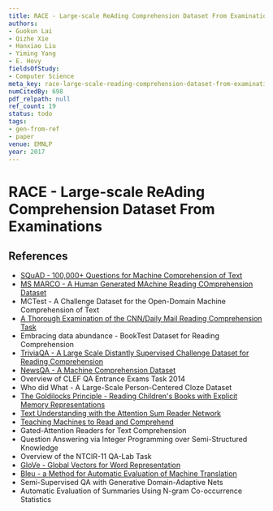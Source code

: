 ```yaml
---
title: RACE - Large-scale ReAding Comprehension Dataset From Examinations
authors:
- Guokun Lai
- Qizhe Xie
- Hanxiao Liu
- Yiming Yang
- E. Hovy
fieldsOfStudy:
- Computer Science
meta_key: race-large-scale-reading-comprehension-dataset-from-examinations
numCitedBy: 698
pdf_relpath: null
ref_count: 19
status: todo
tags:
- gen-from-ref
- paper
venue: EMNLP
year: 2017
---
```


# RACE - Large-scale ReAding Comprehension Dataset From Examinations

## References

- [SQuAD - 100,000+ Questions for Machine Comprehension of Text](./squad-100-000-questions-for-machine-comprehension-of-text.md)
- [MS MARCO - A Human Generated MAchine Reading COmprehension Dataset](./ms-marco-a-human-generated-machine-reading-comprehension-dataset.md)
- MCTest - A Challenge Dataset for the Open-Domain Machine Comprehension of Text
- [A Thorough Examination of the CNN/Daily Mail Reading Comprehension Task](./a-thorough-examination-of-the-cnn-daily-mail-reading-comprehension-task.md)
- Embracing data abundance - BookTest Dataset for Reading Comprehension
- [TriviaQA - A Large Scale Distantly Supervised Challenge Dataset for Reading Comprehension](./triviaqa-a-large-scale-distantly-supervised-challenge-dataset-for-reading-comprehension.md)
- [NewsQA - A Machine Comprehension Dataset](./newsqa-a-machine-comprehension-dataset.md)
- Overview of CLEF QA Entrance Exams Task 2014
- Who did What - A Large-Scale Person-Centered Cloze Dataset
- [The Goldilocks Principle - Reading Children's Books with Explicit Memory Representations](./the-goldilocks-principle-reading-children-s-books-with-explicit-memory-representations.md)
- [Text Understanding with the Attention Sum Reader Network](./text-understanding-with-the-attention-sum-reader-network.md)
- [Teaching Machines to Read and Comprehend](./teaching-machines-to-read-and-comprehend.md)
- Gated-Attention Readers for Text Comprehension
- Question Answering via Integer Programming over Semi-Structured Knowledge
- Overview of the NTCIR-11 QA-Lab Task
- [GloVe - Global Vectors for Word Representation](./glove-global-vectors-for-word-representation.md)
- [Bleu - a Method for Automatic Evaluation of Machine Translation](./bleu-a-method-for-automatic-evaluation-of-machine-translation.md)
- Semi-Supervised QA with Generative Domain-Adaptive Nets
- Automatic Evaluation of Summaries Using N-gram Co-occurrence Statistics
